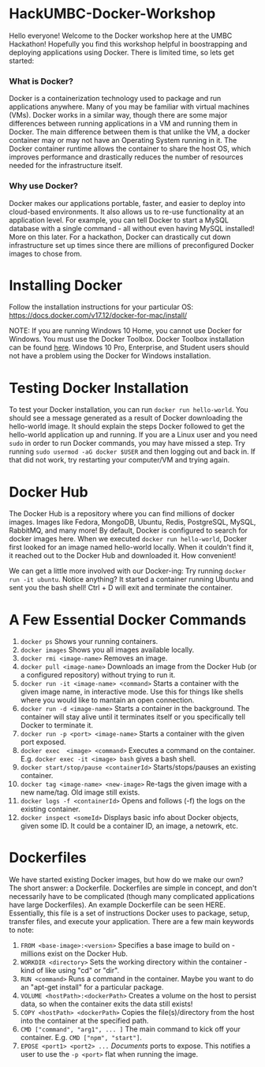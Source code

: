 # HackUMBC-Docker-Workshop

Hello everyone! Welcome to the Docker workshop here at the UMBC Hackathon! Hopefully you find this workshop helpful in boostrapping and deploying applications using Docker. There is limited time, so lets get started:

### What is Docker?
Docker is a containerization technology used to package and run applications anywhere. Many of you may be familiar with virtual machines (VMs). Docker works in a similar way, though there are some major differences between running applications in a VM and running them in Docker. The main difference between them is that unlike the VM, a docker container may or may not have an Operating System running in it. The Docker container runtime allows the container to share the host OS, which improves performance and drastically reduces the number of resources needed for the infrastructure itself.

### Why use Docker?
Docker makes our applications portable, faster, and easier to deploy into cloud-based environments. It also allows us to re-use functionality at an application level. For example, you can tell Docker to start a MySQL database with a single command - all without even having MySQL installed! More on this later. For a hackathon, Docker can drastically cut down infrastructure set up times since there are millions of preconfigured Docker images to chose from. 

# Installing Docker
Follow the installation instructions for your particular OS: https://docs.docker.com/v17.12/docker-for-mac/install/

NOTE: If you are running Windows 10 Home, you cannot use Docker for Windows. You must use the Docker Toolbox. Docker Toolbox installation can be found [here](https://docs.docker.com/v17.12/toolbox/toolbox_install_windows/). Windows 10 Pro, Enterprise, and Student users should not have a problem using the Docker for Windows installation.

# Testing Docker Installation
To test your Docker installation, you can run `docker run hello-world`. You should see a message generated as a result of Docker downloading the hello-world image. It should explain the steps Docker followed to get the hello-world application up and running. If you are a Linux user and you need `sudo` in order to run Docker commands, you may have missed a step. Try running `sudo usermod -aG docker $USER` and then logging out and back in. If that did not work, try restarting your computer/VM and trying again. 

# Docker Hub
The Docker Hub is a repository where you can find millions of docker images. Images like Fedora, MongoDB, Ubuntu, Redis, PostgreSQL, MySQL, RabbitMQ, and many more! By default, Docker is configured to search for docker images here. When we executed `docker run hello-world`, Docker first looked for an image named hello-world locally. When it couldn't find it, it reached out to the Docker Hub and downloaded it. How convenient!

We can get a little more involved with our Docker-ing: Try running `docker run -it ubuntu`. Notice anything? It started a container running Ubuntu and sent you the bash shell! Ctrl + D will exit and terminate the container. 

# A Few Essential Docker Commands
1. `docker ps`                             Shows your running containers.
1. `docker images`                         Shows you all images available locally.
1. `docker rmi <image-name>`               Removes an image.
1. `docker pull <image-name>`              Downloads an image from the Docker Hub (or a configured repository) without trying to run it.
1. `docker run -it <image-name> <command>` Starts a container with the given image name, in interactive mode. Use this for things like shells where you would like to mantain an open connection.
1. `docker run -d <image-name>`            Starts a container in the background. The container will stay alive until it terminates itself or you specifically tell Docker to terminate it.
1. `docker run -p <port> <image-name>`     Starts a container with the given port exposed.
1. `docker exec  <image> <command>`        Executes a command on the container. E.g. `docker exec -it <image> bash` gives a bash shell.
1. `docker start/stop/pause <containerId>` Starts/stops/pauses an existing container.
1. `docker tag <image-name> <new-image>`   Re-tags the given image with a new name/tag. Old image still exists.
1. `docker logs -f <containerId>`          Opens and follows (-f) the logs on the existing container.
1. `docker inspect <someId>`               Displays basic info about Docker objects, given some ID. It could be a container ID, an image, a netowrk, etc. 

# Dockerfiles
We have started existing Docker images, but how do we make our own? The short answer: a Dockerfile. Dockerfiles are simple in concept, and don't necessarily have to be complicated (though many complicated applications have large Dockerfiles). An example Dockerfile can be seen HERE. Essentially, this file is a set of instructions Docker uses to package, setup, transfer files, and execute your application. There are a few main keywords to note:
1. `FROM <base-image>:<version>`    Specifies a base image to build on - millions exist on the Docker Hub.
1. `WORKDIR <directory>`            Sets the working directory within the container - kind of like using "cd" or "dir".
1. `RUN <command>`                  Runs a command in the container. Maybe you want to do an "apt-get install" for a particular package.
1. `VOLUME <hostPath>:<dockerPath>` Creates a volume on the host to persist data, so when the container exits the data still exists!
1. `COPY <hostPath> <dockerPath>`   Copies the file(s)/directory from the host into the container at the specified path.
1. `CMD ["command", "arg1", ... ]`  The main command to kick off your container. E.g. `CMD ["npm", "start"]`.
1. `EPOSE <port1> <port2> ...`      *Documents* ports to expose. This notifies a user to use the `-p <port>` flat when running the image.

